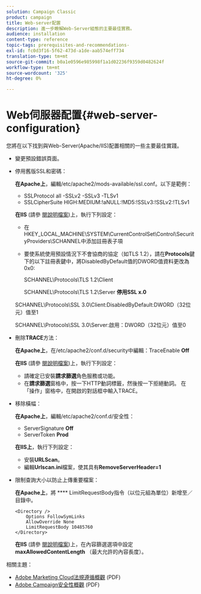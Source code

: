 ```yaml
---
solution: Campaign Classic
product: campaign
title: Web-server配置
description: 進一步瞭解Web-Server組態的主要最佳實務。
audience: installation
content-type: reference
topic-tags: prerequisites-and-recommendations-
exl-id: fc0d3f16-5f62-473d-a1de-aab574eff734
translation-type: tm+mt
source-git-commit: b0a1e0596e985998f1a1d02236f9359d0482624f
workflow-type: tm+mt
source-wordcount: '325'
ht-degree: 0%

---
```


# Web伺服器配置{#web-server-configuration}

您將在以下找到與Web-Server(Apache/IIS)配置相關的一些主要最佳實踐。

* 變更預設錯誤頁面。

* 停用舊版SSL和密碼：

   **在Apache上**，編輯/etc/apache2/mods-available/ssl.conf。以下是範例：

   * SSLProtocol all -SSLv2 -SSLv3 -TLSv1
   * SSLCipherSuite HIGH:MEDIUM:!aNULL:!MD5:!SSLv3:!SSLv2:!TLSv1

   **在IIS** (請參 [閱說明檔案](https://support.microsoft.com/en-us/kb/245030))上，執行下列設定：

   * 在HKEY_LOCAL_MACHINE\SYSTEM\CurrentControlSet\Control\SecurityProviders\SCHANNEL中添加註冊表子項
   * 要使系統使用預設情況下不會協商的協定（如TLS 1.2），請在&#x200B;**Protocols**&#x200B;鍵下的以下註冊表鍵中，將DisabledByDefault值的DWORD值資料更改為0x0:

      SCHANNEL\Protocols\TLS 1.2\Client

      SCHANNEL\Protocols\TLS 1.2\Server
   **停用SSL x.0**

   SCHANNEL\Protocols\SSL 3.0\Client:DisabledByDefault:DWORD（32位元）值至1

   SCHANNEL\Protocols\SSL 3.0\Server:啟用：DWORD（32位元）值至0

* 刪除&#x200B;**TRACE**&#x200B;方法：

   **在Apache上**，在/etc/apache2/conf.d/security中編輯：TraceEnable  **Off**

   **在IIS** (請參 [閱說明檔案](https://www.iis.net/configreference/system.webserver/security/requestfiltering/verbs))上，執行下列設定：

   * 請確定已安裝&#x200B;**請求篩選**&#x200B;角色服務或功能。
   * 在&#x200B;**請求篩選**&#x200B;窗格中，按一下HTTP動詞標籤，然後按一下拒絕動詞。 在「操作」窗格中，在開啟的對話框中輸入TRACE。

* 移除橫幅：

   **在Apache上**，編輯/etc/apache2/conf.d/安全性：

   * ServerSignature **Off**
   * ServerToken **Prod**

   **在IIS上**，執行下列設定：

   * 安裝&#x200B;**URLScan**。
   * 編輯&#x200B;**Urlscan.ini**&#x200B;檔案，使其具有&#x200B;**RemoveServerHeader=1**


* 限制查詢大小以防止上傳重要檔案：

   **在Apache上**，將 **** LimitRequestBody指令（以位元組為單位）新增至／目錄中。

   ```
   <Directory />
       Options FollowSymLinks
       AllowOverride None
       LimitRequestBody 10485760
   </Directory>
   ```

   **在IIS** (請參 [閱說明檔案](http://www.iis.net/configreference/system.webserver/security/requestfiltering/requestlimits))上，在內容篩選選項中設定 **maxAllowedContentLength** （最大允許的內容長度）。

相關主題：

* [Adobe Marketing Cloud法規遵循概觀](https://marketing.adobe.com/resources/help/en_US/xref/Adobe-Marketing-Cloud-Privacy-and-Security-Overview.pdf) (PDF)
* [Adobe Campaign安全性概觀](https://wwwimages.adobe.com/content/dam/acom/en/marketing-cloud/campaign/pdfs/54658.en.campaign.wp.adb-security.pdf) (PDF)
